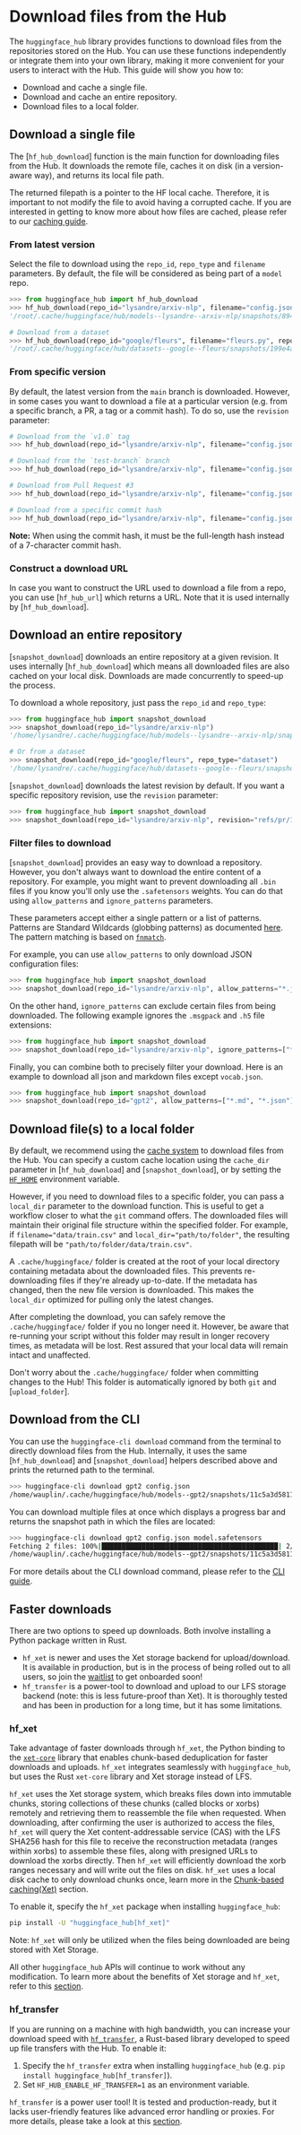 <!--⚠️ Note that this file is in Markdown but contains specific syntax for our doc-builder (similar to MDX) that may not be
rendered properly in your Markdown viewer.
-->

# Download files from the Hub

The `huggingface_hub` library provides functions to download files from the repositories
stored on the Hub. You can use these functions independently or integrate them into your
own library, making it more convenient for your users to interact with the Hub. This
guide will show you how to:

* Download and cache a single file.
* Download and cache an entire repository.
* Download files to a local folder.

## Download a single file

The [`hf_hub_download`] function is the main function for downloading files from the Hub.
It downloads the remote file, caches it on disk (in a version-aware way), and returns its local file path.

<Tip>

The returned filepath is a pointer to the HF local cache. Therefore, it is important to not modify the file to avoid
having a corrupted cache. If you are interested in getting to know more about how files are cached, please refer to our
[caching guide](./manage-cache).

</Tip>

### From latest version

Select the file to download using the `repo_id`, `repo_type` and `filename` parameters. By default, the file will
be considered as being part of a `model` repo.

```python
>>> from huggingface_hub import hf_hub_download
>>> hf_hub_download(repo_id="lysandre/arxiv-nlp", filename="config.json")
'/root/.cache/huggingface/hub/models--lysandre--arxiv-nlp/snapshots/894a9adde21d9a3e3843e6d5aeaaf01875c7fade/config.json'

# Download from a dataset
>>> hf_hub_download(repo_id="google/fleurs", filename="fleurs.py", repo_type="dataset")
'/root/.cache/huggingface/hub/datasets--google--fleurs/snapshots/199e4ae37915137c555b1765c01477c216287d34/fleurs.py'
```

### From specific version

By default, the latest version from the `main` branch is downloaded. However, in some cases you want to download a file
at a particular version (e.g. from a specific branch, a PR, a tag or a commit hash).
To do so, use the `revision` parameter:

```python
# Download from the `v1.0` tag
>>> hf_hub_download(repo_id="lysandre/arxiv-nlp", filename="config.json", revision="v1.0")

# Download from the `test-branch` branch
>>> hf_hub_download(repo_id="lysandre/arxiv-nlp", filename="config.json", revision="test-branch")

# Download from Pull Request #3
>>> hf_hub_download(repo_id="lysandre/arxiv-nlp", filename="config.json", revision="refs/pr/3")

# Download from a specific commit hash
>>> hf_hub_download(repo_id="lysandre/arxiv-nlp", filename="config.json", revision="877b84a8f93f2d619faa2a6e514a32beef88ab0a")
```

**Note:** When using the commit hash, it must be the full-length hash instead of a 7-character commit hash.

### Construct a download URL

In case you want to construct the URL used to download a file from a repo, you can use [`hf_hub_url`] which returns a URL.
Note that it is used internally by [`hf_hub_download`].

## Download an entire repository

[`snapshot_download`] downloads an entire repository at a given revision. It uses internally [`hf_hub_download`] which
means all downloaded files are also cached on your local disk. Downloads are made concurrently to speed-up the process.

To download a whole repository, just pass the `repo_id` and `repo_type`:

```python
>>> from huggingface_hub import snapshot_download
>>> snapshot_download(repo_id="lysandre/arxiv-nlp")
'/home/lysandre/.cache/huggingface/hub/models--lysandre--arxiv-nlp/snapshots/894a9adde21d9a3e3843e6d5aeaaf01875c7fade'

# Or from a dataset
>>> snapshot_download(repo_id="google/fleurs", repo_type="dataset")
'/home/lysandre/.cache/huggingface/hub/datasets--google--fleurs/snapshots/199e4ae37915137c555b1765c01477c216287d34'
```

[`snapshot_download`] downloads the latest revision by default. If you want a specific repository revision, use the
`revision` parameter:

```python
>>> from huggingface_hub import snapshot_download
>>> snapshot_download(repo_id="lysandre/arxiv-nlp", revision="refs/pr/1")
```

### Filter files to download

[`snapshot_download`] provides an easy way to download a repository. However, you don't always want to download the
entire content of a repository. For example, you might want to prevent downloading all `.bin` files if you know you'll
only use the `.safetensors` weights. You can do that using `allow_patterns` and `ignore_patterns` parameters.

These parameters accept either a single pattern or a list of patterns. Patterns are Standard Wildcards (globbing
patterns) as documented [here](https://tldp.org/LDP/GNU-Linux-Tools-Summary/html/x11655.htm). The pattern matching is
based on [`fnmatch`](https://docs.python.org/3/library/fnmatch.html).

For example, you can use `allow_patterns` to only download JSON configuration files:

```python
>>> from huggingface_hub import snapshot_download
>>> snapshot_download(repo_id="lysandre/arxiv-nlp", allow_patterns="*.json")
```

On the other hand, `ignore_patterns` can exclude certain files from being downloaded. The
following example ignores the `.msgpack` and `.h5` file extensions:

```python
>>> from huggingface_hub import snapshot_download
>>> snapshot_download(repo_id="lysandre/arxiv-nlp", ignore_patterns=["*.msgpack", "*.h5"])
```

Finally, you can combine both to precisely filter your download. Here is an example to download all json and markdown
files except `vocab.json`.

```python
>>> from huggingface_hub import snapshot_download
>>> snapshot_download(repo_id="gpt2", allow_patterns=["*.md", "*.json"], ignore_patterns="vocab.json")
```

## Download file(s) to a local folder

By default, we recommend using the [cache system](./manage-cache) to download files from the Hub. You can specify a custom cache location using the `cache_dir` parameter in [`hf_hub_download`] and [`snapshot_download`], or by setting the [`HF_HOME`](../package_reference/environment_variables#hf_home) environment variable.

However, if you need to download files to a specific folder, you can pass a `local_dir` parameter to the download function. This is useful to get a workflow closer to what the `git` command offers. The downloaded files will maintain their original file structure within the specified folder. For example, if `filename="data/train.csv"` and `local_dir="path/to/folder"`, the resulting filepath will be `"path/to/folder/data/train.csv"`.

A `.cache/huggingface/` folder is created at the root of your local directory containing metadata about the downloaded files. This prevents re-downloading files if they're already up-to-date. If the metadata has changed, then the new file version is downloaded. This makes the `local_dir` optimized for pulling only the latest changes.

After completing the download, you can safely remove the `.cache/huggingface/` folder if you no longer need it. However, be aware that re-running your script without this folder may result in longer recovery times, as metadata will be lost. Rest assured that your local data will remain intact and unaffected.

<Tip>

Don't worry about the `.cache/huggingface/` folder when committing changes to the Hub! This folder is automatically ignored by both `git` and [`upload_folder`].

</Tip>

## Download from the CLI

You can use the `huggingface-cli download` command from the terminal to directly download files from the Hub.
Internally, it uses the same [`hf_hub_download`] and [`snapshot_download`] helpers described above and prints the
returned path to the terminal.

```bash
>>> huggingface-cli download gpt2 config.json
/home/wauplin/.cache/huggingface/hub/models--gpt2/snapshots/11c5a3d5811f50298f278a704980280950aedb10/config.json
```

You can download multiple files at once which displays a progress bar and returns the snapshot path in which the files
are located:

```bash
>>> huggingface-cli download gpt2 config.json model.safetensors
Fetching 2 files: 100%|████████████████████████████████████████████| 2/2 [00:00<00:00, 23831.27it/s]
/home/wauplin/.cache/huggingface/hub/models--gpt2/snapshots/11c5a3d5811f50298f278a704980280950aedb10
```

For more details about the CLI download command, please refer to the [CLI guide](./cli#huggingface-cli-download).

## Faster downloads

There are two options to speed up downloads. Both involve installing a Python package written in Rust.

* `hf_xet` is newer and uses the Xet storage backend for upload/download. It is available in production, but is in the process of being rolled out to all users, so join the [waitlist](https://huggingface.co/join/xet) to get onboarded soon!
* `hf_transfer` is a power-tool to download and upload to our LFS storage backend (note: this is less future-proof than Xet). It is thoroughly tested and has been in production for a long time, but it has some limitations. 

### hf_xet

Take advantage of faster downloads through `hf_xet`, the Python binding to the [`xet-core`](https://github.com/huggingface/xet-core) library that enables 
chunk-based deduplication for faster downloads and uploads. `hf_xet` integrates seamlessly with `huggingface_hub`, but uses the Rust `xet-core` library and Xet storage instead of LFS.

`hf_xet` uses the Xet storage system, which breaks files down into immutable chunks, storing collections of these chunks (called blocks or xorbs) remotely and retrieving them to reassemble the file when requested. When downloading, after confirming the user is authorized to access the files, `hf_xet` will query the Xet content-addressable service (CAS) with the LFS SHA256 hash for this file to receive the reconstruction metadata (ranges within xorbs) to assemble these files, along with presigned URLs to download the xorbs directly. Then `hf_xet` will efficiently download the xorb ranges necessary and will write out the files on disk. `hf_xet` uses a local disk cache to only download chunks once, learn more in the [Chunk-based caching(Xet)](./manage-cache#chunk-based-caching-xet) section.

To enable it, specify the `hf_xet` package when installing `huggingface_hub`:

```bash
pip install -U "huggingface_hub[hf_xet]"
```

Note: `hf_xet` will only be utilized when the files being downloaded are being stored with Xet Storage.

All other `huggingface_hub` APIs will continue to work without any modification. To learn more about the benefits of Xet storage and `hf_xet`, refer to this [section](https://huggingface.co/docs/hub/storage-backends).

### hf_transfer

If you are running on a machine with high bandwidth,
you can increase your download speed with [`hf_transfer`](https://github.com/huggingface/hf_transfer),
a Rust-based library developed to speed up file transfers with the Hub.
To enable it:

1. Specify the `hf_transfer` extra when installing `huggingface_hub`
   (e.g. `pip install huggingface_hub[hf_transfer]`).
2. Set `HF_HUB_ENABLE_HF_TRANSFER=1` as an environment variable.

<Tip warning={true}>

`hf_transfer` is a power user tool!
It is tested and production-ready,
but it lacks user-friendly features like advanced error handling or proxies.
For more details, please take a look at this [section](https://huggingface.co/docs/huggingface_hub/hf_transfer).

</Tip>
